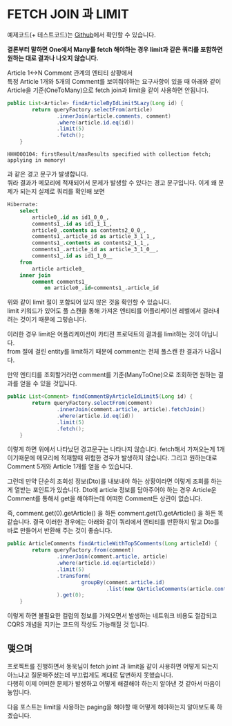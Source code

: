 # FETCH JOIN 과 LIMIT
예제코드(+ 테스트코드)는 [Github](https://github.com/pci2676/Spring-Data-JPA-Lab/tree/master/fetch-limit)에서 확인할 수 있습니다.

**결론부터 말하면 One에서 Many를 fetch 해야하는 경우 limit과 같은 쿼리를 포함하면 원하는 대로 결과나 나오지 않습니다.**

Article 1<->N Comment 관계의 엔티티 상황에서  
특정 Article 1개와 5개의 Comment를 보여줘야하는 요구사항이 있을 때
아래와 같이 Article을 기준(OneToMany)으로 fetch join과 limit을 같이 사용하면 안됩니다. 

```java
public List<Article> findArticleByIdLimit5Lazy(Long id) {
        return queryFactory.selectFrom(article)
                .innerJoin(article.comments, comment)
                .where(article.id.eq(id))
                .limit(5)
                .fetch();
    }
```

`HHH000104: firstResult/maxResults specified with collection fetch; applying in memory!`  

과 같은 경고 문구가 발생합니다.  
쿼라 결과가 메모리에 적재되어서 문제가 발생할 수 있다는 경고 문구입니다.
이게 왜 문제가 되는지 실제로 쿼리를 확인해 보면

```sql
Hibernate: 
    select
        article0_.id as id1_0_0_,
        comments1_.id as id1_1_1_,
        article0_.contents as contents2_0_0_,
        comments1_.article_id as article_3_1_1_,
        comments1_.contents as contents2_1_1_,
        comments1_.article_id as article_3_1_0__,
        comments1_.id as id1_1_0__ 
    from
        article article0_ 
    inner join
        comment comments1_ 
            on article0_.id=comments1_.article_id
```
위와 같이 limit 절이 포함되어 있지 않은 것을 확인할 수 있습니다.  
limit 키워드가 있어도 풀 스캔을 통해 가져온 엔티티를 어플리케이션 레벨에서 걸러내려는 것이기 때문에 그렇습니다.

이러한 경우 limit은 어플리케이션이 카티젼 프로덕트의 결과를 limit하는 것이 아닙니다.  
from 절에 걸린 entity를 limit하기 때문에 comment는 전체 풀스캔 한 결과가 나옵니다.

만약 엔티티를 조회할거라면 comment를 기준(ManyToOne)으로 조회하면 원하는 결과를 얻을 수 있을 것입니다.

```java
public List<Comment> findCommentByArticleIdLimit5(Long id) {
        return queryFactory.selectFrom(comment)
                .innerJoin(comment.article, article).fetchJoin()
                .where(article.id.eq(id))
                .limit(5)
                .fetch();
    }
``` 

이렇게 하면 위에서 나타났던 경고문구는 나타나지 않습니다. fetch해서 가져오는게 1개이기때문에 메모리에 적재할때 위험한 경우가 발생하지 않습니다.
그리고 원하는대로 Comment 5개와 Article 1개를 얻을 수 있습니다. 

그런데 만약 단순히 조회성 정보(Dto)를 내보내야 하는 상황이라면 이렇게 조회를 하는게 열받는 포인트가 있습니다.
Dto에 article 정보를 담아주어야 하는 경우 Article운 Comment를 통해서 get을 해야하는데 어떠한 Comment든 상관이 없습니다.
  
즉, comment.get(0).getArticle() 을 하든 comment.get(1).getArticle() 을 하든 똑같습니다.
결국 이러한 경우에는 아래와 같이 쿼리에서 엔티티를 반환하지 말고 Dto를 바로 만들어서 반환해 주는 것이 좋습니다.

```java
public ArticleComments findArticleWithTop5Comments(Long articleId) {
        return queryFactory.from(comment)
                .innerJoin(comment.article, article)
                .where(article.id.eq(articleId))
                .limit(5)
                .transform(
                        groupBy(comment.article.id)
                                .list(new QArticleComments(article.contents, list(comment.contents)))
                ).get(0);
    }
```  

이렇게 하면 불필요한 컬럼의 정보를 가져오면서 발생하는 네트워크 비용도 절감되고 CQRS 개념을 지키는 코드의 작성도 가능해질 것 입니다.

## 맺으며
프로젝트를 진행하면서 동욱님이 fetch joint 과 limit을 같이 사용하면 어떻게 되는지 아느냐고 질문해주셨는데 부끄럽게도 제대로 답변하지 못했습니다.  
다행히 이제 어떠한 문제가 발생하고 어떻게 해결해야 하는지 알아낸 것 같아서 마음이 놓입니다.

다음 포스트는 limit을 사용하는 paging을 해야할 때 어떻게 해야하는지 알아보도록 하겠습니다.

